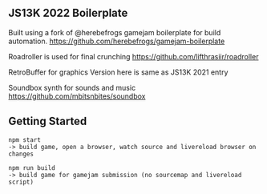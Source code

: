 ## JS13K 2022 Boilerplate

Built using a fork of @herebefrogs gamejam boilerplate for build automation.
https://github.com/herebefrogs/gamejam-boilerplate

Roadroller is used for final crunching
https://github.com/lifthrasiir/roadroller

RetroBuffer for graphics
Version here is same as JS13K 2021 entry

Soundbox synth for sounds and music
https://github.com/mbitsnbites/soundbox




Getting Started
---------------

```
npm start
-> build game, open a browser, watch source and livereload browser on changes

npm run build
-> build game for gamejam submission (no sourcemap and livereload script)

```

